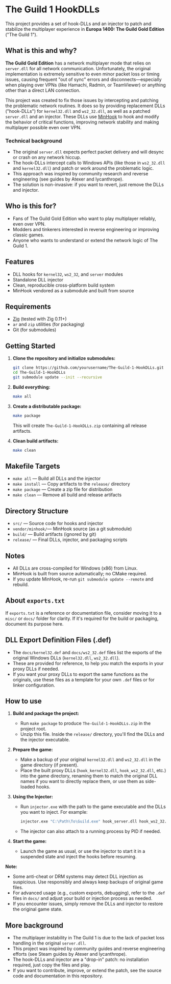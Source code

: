 # The Guild 1 HookDLLs

This project provides a set of hook-DLLs and an injector to patch and stabilize the multiplayer experience in **Europa 1400: The Guild Gold Edition** ("The Guild 1").

## What is this and why?

**The Guild Gold Edition** has a network multiplayer mode that relies on `server.dll` for all network communication. Unfortunately, the original implementation is extremely sensitive to even minor packet loss or timing issues, causing frequent "out of sync" errors and disconnects—especially when playing over VPNs (like Hamachi, Radmin, or TeamViewer) or anything other than a direct LAN connection.

This project was created to fix those issues by intercepting and patching the problematic network routines. It does so by providing replacement DLLs ("hook-DLLs") for `kernel32.dll` and `ws2_32.dll`, as well as a patched `server.dll` and an injector. These DLLs use [MinHook](https://github.com/TsudaKageyu/minhook) to hook and modify the behavior of critical functions, improving network stability and making multiplayer possible even over VPN.

### Technical background
- The original `server.dll` expects perfect packet delivery and will desync or crash on any network hiccup.
- The hook-DLLs intercept calls to Windows APIs (like those in `ws2_32.dll` and `kernel32.dll`) and patch or work around the problematic logic.
- This approach was inspired by community research and reverse engineering (see guides by Atexer and lycanthrope).
- The solution is non-invasive: if you want to revert, just remove the DLLs and injector.

## Who is this for?
- Fans of The Guild Gold Edition who want to play multiplayer reliably, even over VPN.
- Modders and tinkerers interested in reverse engineering or improving classic games.
- Anyone who wants to understand or extend the network logic of The Guild 1.

## Features
- DLL hooks for `kernel32`, `ws2_32`, and `server` modules
- Standalone DLL injector
- Clean, reproducible cross-platform build system
- MinHook vendored as a submodule and built from source

## Requirements
- [Zig](https://ziglang.org/) (tested with Zig 0.11+)
- `ar` and `zip` utilities (for packaging)
- Git (for submodules)

## Getting Started

1. **Clone the repository and initialize submodules:**
   ```sh
   git clone https://github.com/yourusername/The-Guild-1-HookDLLs.git
   cd The-Guild-1-HookDLLs
   git submodule update --init --recursive
   ```

2. **Build everything:**
   ```sh
   make all
   ```

3. **Create a distributable package:**
   ```sh
   make package
   ```
   This will create `The-Guild-1-HookDLLs.zip` containing all release artifacts.

4. **Clean build artifacts:**
   ```sh
   make clean
   ```

## Makefile Targets
- `make all`      — Build all DLLs and the injector
- `make install`  — Copy artifacts to the `release/` directory
- `make package`  — Create a zip file for distribution
- `make clean`    — Remove all build and release artifacts

## Directory Structure
- `src/`           — Source code for hooks and injector
- `vendor/minhook/`— MinHook source (as a git submodule)
- `build/`         — Build artifacts (ignored by git)
- `release/`       — Final DLLs, injector, and packaging scripts

## Notes
- All DLLs are cross-compiled for Windows (x86) from Linux.
- MinHook is built from source automatically; no CMake required.
- If you update MinHook, re-run `git submodule update --remote` and rebuild.

## About `exports.txt`
If `exports.txt` is a reference or documentation file, consider moving it to a `misc/` or `docs/` folder for clarity. If it's required for the build or packaging, document its purpose here.

## DLL Export Definition Files (.def)
- The `docs/kernel32.def` and `docs/ws2_32.def` files list the exports of the original Windows DLLs (`kernel32.dll`, `ws2_32.dll`).
- These are provided for reference, to help you match the exports in your proxy DLLs if needed.
- If you want your proxy DLLs to export the same functions as the originals, use these files as a template for your own `.def` files or for linker configuration.

## How to use

1. **Build and package the project:**
   - Run `make package` to produce `The-Guild-1-HookDLLs.zip` in the project root.
   - Unzip this file. Inside the `release/` directory, you'll find the DLLs and the injector executable.

2. **Prepare the game:**
   - Make a backup of your original `kernel32.dll` and `ws2_32.dll` in the game directory (if present).
   - Place the built proxy DLLs (`hook_kernel32.dll`, `hook_ws2_32.dll`, etc.) into the game directory, renaming them to match the original DLL names if you want to directly replace them, or use them as side-loaded hooks.

3. **Using the Injector:**
   - Run `injector.exe` with the path to the game executable and the DLLs you want to inject. For example:
     ```sh
     injector.exe "C:\Path\To\Guild.exe" hook_server.dll hook_ws2_32.dll hook_kernel32.dll
     ```
   - The injector can also attach to a running process by PID if needed.

4. **Start the game:**
   - Launch the game as usual, or use the injector to start it in a suspended state and inject the hooks before resuming.

**Note:**
- Some anti-cheat or DRM systems may detect DLL injection as suspicious. Use responsibly and always keep backups of original game files.
- For advanced usage (e.g., custom exports, debugging), refer to the `.def` files in `docs/` and adjust your build or injection process as needed.
- If you encounter issues, simply remove the DLLs and injector to restore the original game state.

## More background
- The multiplayer instability in The Guild 1 is due to the lack of packet loss handling in the original `server.dll`.
- This project was inspired by community guides and reverse engineering efforts (see Steam guides by Atexer and lycanthrope).
- The hook-DLLs and injector are a "drop-in" patch: no installation required, just copy the files and play.
- If you want to contribute, improve, or extend the patch, see the source code and documentation in this repository. 
